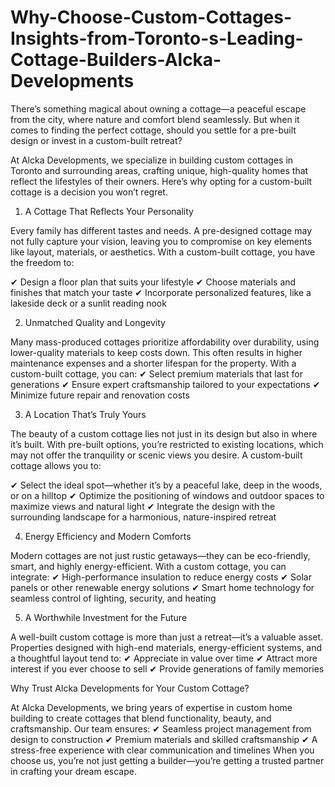 # Why-Choose-Custom-Cottages-Insights-from-Toronto-s-Leading-Cottage-Builders-Alcka-Developments

There’s something magical about owning a cottage—a peaceful escape from the city, where nature and comfort blend seamlessly. But when it comes to finding the perfect cottage, should you settle for a pre-built design or invest in a custom-built retreat?

At Alcka Developments, we specialize in building custom cottages in Toronto and surrounding areas, crafting unique, high-quality homes that reflect the lifestyles of their owners. Here’s why opting for a custom-built cottage is a decision you won’t regret.

1. A Cottage That Reflects Your Personality

Every family has different tastes and needs. A pre-designed cottage may not fully capture your vision, leaving you to compromise on key elements like layout, materials, or aesthetics.
With a custom-built cottage, you have the freedom to:

✔ Design a floor plan that suits your lifestyle
✔ Choose materials and finishes that match your taste
✔ Incorporate personalized features, like a lakeside deck or a sunlit reading nook

2. Unmatched Quality and Longevity

Many mass-produced cottages prioritize affordability over durability, using lower-quality materials to keep costs down. This often results in higher maintenance expenses and a shorter lifespan for the property.
With a custom-built cottage, you can:
✔ Select premium materials that last for generations
✔ Ensure expert craftsmanship tailored to your expectations
✔ Minimize future repair and renovation costs

3. A Location That’s Truly Yours

The beauty of a custom cottage lies not just in its design but also in where it’s built. With pre-built options, you’re restricted to existing locations, which may not offer the tranquility or scenic views you desire.
A custom-built cottage allows you to:

✔ Select the ideal spot—whether it’s by a peaceful lake, deep in the woods, or on a hilltop
✔ Optimize the positioning of windows and outdoor spaces to maximize views and natural light
✔ Integrate the design with the surrounding landscape for a harmonious, nature-inspired retreat

4. Energy Efficiency and Modern Comforts

Modern cottages are not just rustic getaways—they can be eco-friendly, smart, and highly energy-efficient. With a custom cottage, you can integrate:
✔ High-performance insulation to reduce energy costs
✔ Solar panels or other renewable energy solutions
✔ Smart home technology for seamless control of lighting, security, and heating

5. A Worthwhile Investment for the Future

A well-built custom cottage is more than just a retreat—it’s a valuable asset. Properties designed with high-end materials, energy-efficient systems, and a thoughtful layout tend to:
✔ Appreciate in value over time
✔ Attract more interest if you ever choose to sell
✔ Provide generations of family memories

Why Trust Alcka Developments for Your Custom Cottage?

At Alcka Developments, we bring years of expertise in custom home building to create cottages that blend functionality, beauty, and craftsmanship. Our team ensures:
✔ Seamless project management from design to construction
✔ Premium materials and skilled craftsmanship
✔ A stress-free experience with clear communication and timelines
When you choose us, you’re not just getting a builder—you’re getting a trusted partner in crafting your dream escape.
